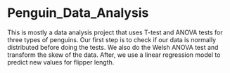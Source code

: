 ﻿# Penguin_Data_Analysis
This is mostly a data analysis project that uses T-test and ANOVA tests for three types of penguins. Our first step is to check if our data is normally distributed before doing the tests. We also do the Welsh ANOVA test and transform the skew of the data. After, we use a linear regression model to predict new values for flipper length.

